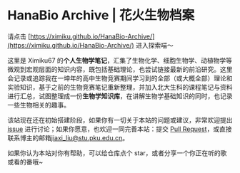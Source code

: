 # HanaBio Archive | 花火生物档案

请点击 [https://ximiku.github.io/HanaBio-Archive/](https://ximiku.github.io/HanaBio-Archive/) 进入探索喵～

这里是 Ximiku67 的**个人生物学笔记**，汇集了生物化学、细胞生物学、动植物学等微观到宏观层面的知识内容，既包括基础理论，也尝试链接最新的前沿研究。这里会记录或追踪我在一坤年的高中生物竞赛期间学习到的全部（或大概全部）理论和实验知识，基于之前的生物竞赛笔记重新整理，并加入北大生科的课程笔记与资料进行汇总，试图整理成一份**生物学知识库**，在讲解生物学基础知识的同时，也记录一些生物相关的趣事。


该站现在还在初始搭建阶段，如果你有一切关于本站的问题或建议，非常欢迎提出 [issue](https://github.com/ximiku/HanaBio-Archive/issues) 进行讨论；如果你愿意，也欢迎一同完善本站：提交 [Pull Request](https://github.com/ximiku/HanaBio-Archive/pulls)，或直接联系博主的邮箱[jiaxi_liu@stu.pku.edu.cn](mailto:jiaxi_liu@stu.pku.edu.cn)。

如果你认为本站对你有帮助，可以给仓库点个 star，或者分享一个你正在听的歌或看的番哦~
